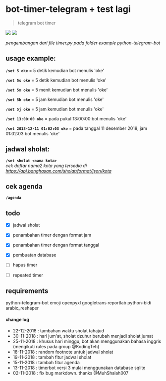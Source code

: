 # bot-timer-telegram + test lagi
>telegram bot timer

[![](https://img.shields.io/badge/Telegram-Account-blue.svg)](https://t.me/srabatsrobot)
![](https://img.shields.io/badge/Python-3-green.svg)

*pengembangan dari file timer.py pada folder example python-telegram-bot*

## usage example:

**`/set 5 oke`** = 5 detik kemudian bot menulis 'oke'

**`/set 5s oke`** = 5 detik kemudian bot menulis 'oke'

**`/set 5m oke`** = 5 menit kemudian bot menulis 'oke'

**`/set 5h oke`** = 5 jam kemudian bot menulis 'oke'

**`/set 5j oke`** = 5 jam kemudian bot menulis 'oke'



**`/set 13:00:00 oke`** = pada pukul 13:00:00 bot menulis 'oke'

**`/set 2018-12-11 01:02:03 oke`** = pada tanggal 11 desember 2018, jam 01:02:03 bot menulis 'oke'


## jadwal sholat:
**`/set sholat <nama kota>`**<br>
_cek daftar nama2 kota yang tersedia di https://api.banghasan.com/sholat/format/json/kota_

## cek agenda
**`/agenda`**

## todo  
 - [x] jadwal sholat
 - [x] penambahan timer dengan format jam
 - [x] penambahan timer dengan format tanggal
 - [x] pembuatan database
 - [ ] hapus timer
 - [ ] repeated timer


## requirements
python-telegram-bot
emoji
openpyxl
googletrans
reportlab
python-bidi
arabic_reshaper

#### change log
- 22-12-2018 : tambahan waktu sholat tahajud
- 30-11-2018 : hari jum'at, sholat dzuhur berubah menjadi sholat jumat
- 25-11-2018 : khusus hari minggu, bot akan menggunakan bahasa inggris (mengikuti rules pada group @KodingTeh)
- 18-11-2018 : random footnote untuk jadwal sholat
- 19-11-2018 : tambah fitur jadwal sholat
- 15-11-2018 : tambah fitur agenda
- 13-11-2018 : timerbot versi 3 mulai menggunakan database sqlite
- 02-11-2018 : fix bug markdown. thanks @MuhShalah007

